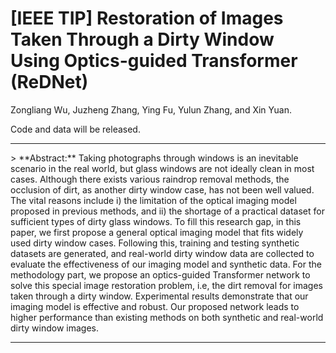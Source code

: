 # [IEEE TIP] Restoration of Images Taken Through a Dirty Window Using Optics-guided Transformer (ReDNet)

Zongliang Wu, Juzheng Zhang, Ying Fu, Yulun Zhang, and Xin Yuan.

Code and data will be released.

<hr />
> **Abstract:** Taking photographs through windows is an inevitable scenario in the real world, but glass windows are not ideally clean in most cases. Although there exists various raindrop removal methods, the occlusion of dirt, as another dirty window case, has not been well valued. The vital reasons include i) the limitation of the optical imaging model proposed in previous methods, and ii) the shortage of a practical dataset for sufficient types of dirty glass windows. To fill this research gap, in this paper, we first propose a general optical imaging model that fits widely used dirty window cases. Following this, training and testing synthetic datasets are generated, and real-world dirty window data are collected to evaluate the effectiveness of our imaging model and synthetic data. For the methodology part, we propose an optics-guided Transformer network to solve this special image restoration problem, i.e, the dirt removal for images taken through a dirty window. Experimental results demonstrate that our imaging model is effective and robust. Our proposed network leads to higher performance than existing methods on both synthetic and real-world dirty window images.
<hr />

